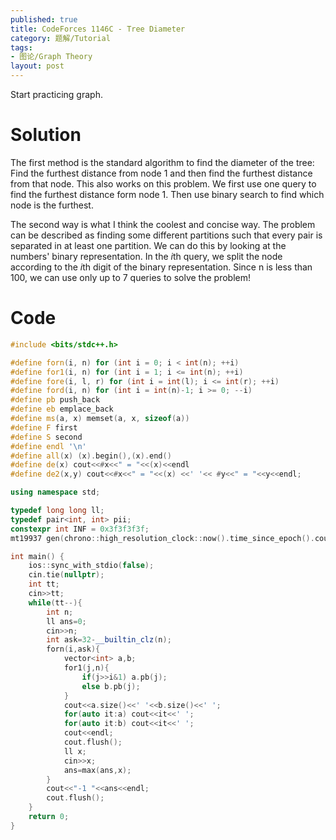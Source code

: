 ```yaml
---
published: true
title: CodeForces 1146C - Tree Diameter
category: 题解/Tutorial
tags: 
- 图论/Graph Theory
layout: post
---
```

Start practicing graph.
<!-- more -->
# Solution

The first method is the standard algorithm to find the diameter of the tree: Find the furthest distance from node 1 and then find the furthest distance from that node. This also works on this problem. We first use one query to find the furthest distance form node 1. Then use binary search to find which node is the furthest.

The second way is what I think the coolest and concise way. The problem can be described as finding some different partitions such that every pair is separated in at least one partition. We can do this by looking at the numbers' binary representation. In the $i$th query, we split the node according to the $i$th digit of the binary representation. Since n is less than 100, we can use only up to 7 queries to solve the problem!

# Code
```cpp
#include <bits/stdc++.h>

#define forn(i, n) for (int i = 0; i < int(n); ++i)
#define for1(i, n) for (int i = 1; i <= int(n); ++i)
#define fore(i, l, r) for (int i = int(l); i <= int(r); ++i)
#define ford(i, n) for (int i = int(n)-1; i >= 0; --i)
#define pb push_back
#define eb emplace_back
#define ms(a, x) memset(a, x, sizeof(a))
#define F first
#define S second
#define endl '\n'
#define all(x) (x).begin(),(x).end()
#define de(x) cout<<#x<<" = "<<(x)<<endl
#define de2(x,y) cout<<#x<<" = "<<(x) <<' '<< #y<<" = "<<y<<endl;

using namespace std;

typedef long long ll;
typedef pair<int, int> pii;
constexpr int INF = 0x3f3f3f3f;
mt19937 gen(chrono::high_resolution_clock::now().time_since_epoch().count());

int main() {
	ios::sync_with_stdio(false);
	cin.tie(nullptr);
	int tt;
	cin>>tt;
	while(tt--){
		int n;
		ll ans=0;
		cin>>n;
		int ask=32-__builtin_clz(n);
		forn(i,ask){
			vector<int> a,b;
			for1(j,n){
				if(j>>i&1) a.pb(j);
				else b.pb(j);
			}
			cout<<a.size()<<' '<<b.size()<<' ';
			for(auto it:a) cout<<it<<' ';
			for(auto it:b) cout<<it<<' ';
			cout<<endl;
			cout.flush();
			ll x;
			cin>>x;
			ans=max(ans,x);
		}		
		cout<<"-1 "<<ans<<endl;
		cout.flush();
	}
	return 0;
}
```
